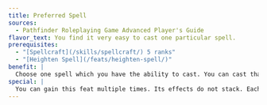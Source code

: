 ```yaml
---
title: Preferred Spell
sources:
  - Pathfinder Roleplaying Game Advanced Player's Guide
flavor_text: You find it very easy to cast one particular spell.
prerequisites:
  - "[Spellcraft](/skills/spellcraft/) 5 ranks"
  - "[Heighten Spell](/feats/heighten-spell/)"
benefit: |
  Choose one spell which you have the ability to cast. You can cast that spell spontaneously by sacrificing a prepared spell or spell slot of equal or higher level. You can apply any metamagic feats you possess to this spell when you cast it. This increases the minimum level of the prepared spell or spell slot you must sacrifice in order to cast it but does not affect the casting time.
special: |
  You can gain this feat multiple times. Its effects do not stack. Each time you take the feat, it applies to a different spell.
---
```


